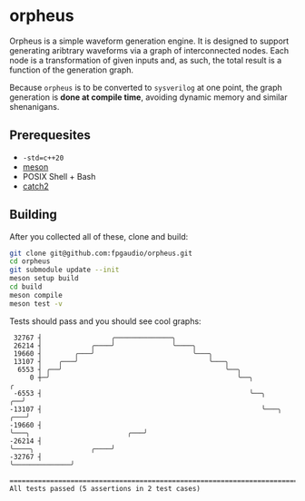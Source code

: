 # orpheus

Orpheus is a simple waveform generation engine. It is designed to support
generating aribtrary waveforms via a graph of interconnected nodes. Each node
is a transformation of given inputs and, as such, the total result is a
function of the generation graph.

Because `orpheus` is to be converted to `sysverilog` at one point, the graph
generation is **done at compile time**, avoiding dynamic memory and similar
shenanigans.

## Prerequesites

* `-std=c++20`
* [meson](https://mesonbuild.com/)
* POSIX Shell + Bash
* [catch2](https://github.com/catchorg/Catch2)

## Building

After you collected all of these, clone and build:

```bash
git clone git@github.com:fpgaudio/orpheus.git
cd orpheus
git submodule update --init
meson setup build
cd build
meson compile
meson test -v
```

Tests should pass and you should see cool graphs:

```text
 32767 ┤                 ╭──────────────╮                                                                   
 26214 ┤            ╭────╯              ╰────╮                                                              
 19660 ┤        ╭───╯                        ╰───╮                                                          
 13107 ┤    ╭───╯                                ╰───╮                                                      
  6553 ┤ ╭──╯                                        ╰──╮                                                   
     0 ┼─╯                                              ╰──╮                                              ╭ 
 -6553 ┤                                                   ╰──╮                                        ╭──╯ 
-13107 ┤                                                      ╰───╮                                ╭───╯    
-19660 ┤                                                          ╰───╮                        ╭───╯        
-26214 ┤                                                              ╰────╮              ╭────╯            
-32767 ┤                                                                   ╰──────────────╯                 

===============================================================================
All tests passed (5 assertions in 2 test cases)
```
